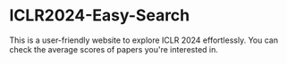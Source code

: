 # ICLR2024-Easy-Search
This is a user-friendly website to explore ICLR 2024 effortlessly. You can check the average scores of papers you're interested in.
